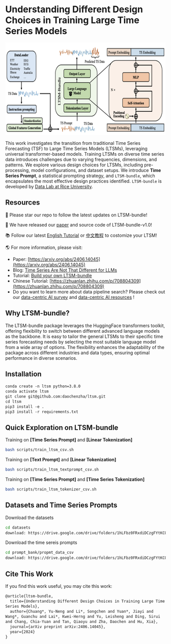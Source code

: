 # Understanding Different Design Choices in Training Large Time Series Models
<img width="700" height="290" src="./imgs/ltsm_model.png">

This work investigates the transition from traditional Time Series Forecasting (TSF) to Large Time Series Models (LTSMs), leveraging universal transformer-based models. Training LTSMs on diverse time series data introduces challenges due to varying frequencies, dimensions, and patterns. We explore various design choices for LTSMs, including pre-processing, model configurations, and dataset setups. We introduce **Time Series Prompt**, a statistical prompting strategy, and $\texttt{LTSM-bundle}$, which encapsulates the most effective design practices identified. $\texttt{LTSM-bundle}$ is developed by [Data Lab at Rice University](https://cs.rice.edu/~xh37/).

## Resources
:star2: Please star our repo to follow the latest updates on LTSM-bundle!

:mega: We have released our [paper](https://arxiv.org/abs/2406.14045) and source code of LTSM-bundle-v1.0!

:books: Follow our latest [English Tutorial](https://github.com/daochenzha/ltsm/tree/main/tutorial) or [中文教程](https://zhuanlan.zhihu.com/p/708804309) to costomize your LTSM!

:earth_americas: For more information, please visit: 
* Paper: [https://arxiv.org/abs/2406.14045](https://arxiv.org/abs/2406.14045)
* Blog: [Time Series Are Not That Different for LLMs](https://towardsdatascience.com/time-series-are-not-that-different-for-llms-56435dc7d2b1)
* Tutorial: [Build your own LTSM-bundle](https://github.com/daochenzha/ltsm/tree/main/tutorial)
* Chinese Tutorial: [https://zhuanlan.zhihu.com/p/708804309](https://zhuanlan.zhihu.com/p/708804309)
* Do you want to learn more about data pipeline search? Please check out our [data-centric AI survey](https://arxiv.org/abs/2303.10158) and [data-centric AI resources](https://github.com/daochenzha/data-centric-AI) !

## Why LTSM-bundle?
The LTSM-bundle package leverages the HuggingFace transformers toolkit, offering flexibility to switch between different advanced language models as the backbone. It is easy to tailor the general LTSMs to their specific time series forecasting needs by selecting the most suitable language model from a wide array of options. The flexibility enhances the adaptability of the package across different industries and data types, ensuring optimal performance in diverse scenarios.

## Installation
```
conda create -n ltsm python=3.8.0
conda activate ltsm
git clone git@github.com:daochenzha/ltsm.git
cd ltsm
pip3 install -e .
pip3 install -r requirements.txt
```

## Quick Exploration on LTSM-bundle 

Training on **[Time Series Prompt]** and **[Linear Tokenization]**
```bash
bash scripts/train_ltsm_csv.sh
```

Training on **[Text Prompt]** and **[Linear Tokenization]**
```bash
bash scripts/train_ltsm_textprompt_csv.sh
```

Training on **[Time Series Prompt]** and **[Time Series Tokenization]**
```bash
bash scripts/train_ltsm_tokenizer_csv.sh
```

## Datasets and Time Series Prompts
Download the datasets
```bash
cd datasets
download: https://drive.google.com/drive/folders/1hLFbz0FRxdiDCzgFYtKCOPJYSBVvwW9P
```

Download the time sereis prompts 
```bash
cd prompt_bank/propmt_data_csv
download: https://drive.google.com/drive/folders/1hLFbz0FRxdiDCzgFYtKCOPJYSBVvwW9P
```

## Cite This Work
If you find this work useful, you may cite this work:
```
@article{ltsm-bundle,
  title={Understanding Different Design Choices in Training Large Time Series Models},
  author={Chuang*, Yu-Neng and Li*, Songchen and Yuan*, Jiayi and Wang*, Guanchu and Lai*, Kwei-Herng and Yu, Leisheng and Ding, Sirui and Chang, Chia-Yuan and Tan, Qiaoyu and Zha, Daochen and Hu, Xia},
  journal={arXiv preprint arXiv:2406.14045},
  year={2024}
}
```
